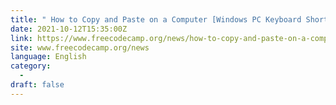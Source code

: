 ```yaml
---
title: " How to Copy and Paste on a Computer [Windows PC Keyboard Shortcut Guide] "
date: 2021-10-12T15:35:00Z
link: https://www.freecodecamp.org/news/how-to-copy-and-paste-on-a-computer-windows-pc-keyboard-shortcut-guide/?utm_medium=RSS&utm_source=news.12bit.vn
site: www.freecodecamp.org/news
language: English
category:
  -   
draft: false
---
```

